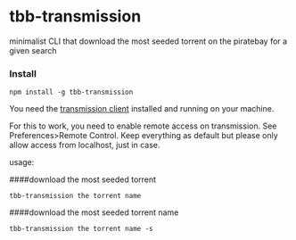 tbb-transmission
================

minimalist CLI that download the most seeded torrent on the piratebay for a given search

### Install

    npm install -g tbb-transmission

You need the [transmission client](http://www.transmissionbt.com/) installed and running on your machine.

For this to work, you need to enable remote access on transmission. See Preferences>Remote Control. Keep everything as default but please only allow access from localhost, just in case.

usage:

####download the most seeded torrent

    tbb-transmission the torrent name

####download the most seeded torrent name

    tbb-transmission the torrent name -s